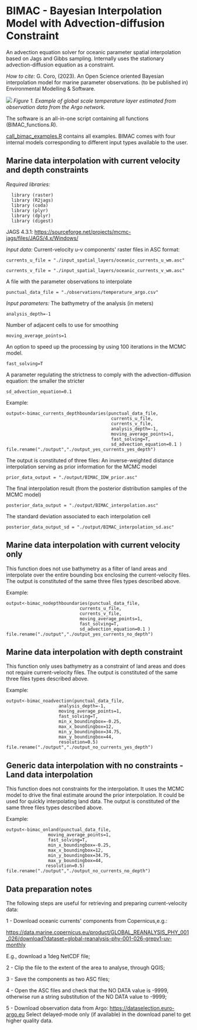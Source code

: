 
# BIMAC - Bayesian Interpolation Model with Advection-diffusion Constraint

An advection equation solver for oceanic parameter spatial interpolation based on Jags and Gibbs sampling. Internally uses the stationary advection-diffusion equation as a constraint.

*How to cite:* G. Coro, (2023). An Open Science oriented Bayesian interpolation model for marine parameter observations. (to be published in) Environmental Modelling & Software.

![](https://github.com/cybprojects65/JagsOceanicSpatialInterpolator/blob/main/global_scale_example.png) *Figure 1. Example of global scale temperature layer estimated from observation data from the Argo network.*

The software is an all-in-one script containing all functions (BIMAC_functions.R).

[call_bimac_examples.R](https://github.com/cybprojects65/BIMACInterpolator/blob/main/call_bimac_examples.R "call_bimac_examples.R") contains all examples. BIMAC comes with four internal models corresponding to different input types available to the user.

## Marine data interpolation with current velocity and depth constraints

*Required libraries:*

```         
  library (raster)
  library (R2jags)
  library (coda)
  library (plyr)
  library (dplyr)
  library (digest)
```

JAGS 4.3.1: <https://sourceforge.net/projects/mcmc-jags/files/JAGS/4.x/Windows/>

*Input data:* Current-velocity u-v components' raster files in ASC format:

```         
currents_u_file = "./input_spatial_layers/oceanic_currents_u_wm.asc"

currents_v_file = "./input_spatial_layers/oceanic_currents_v_wm.asc" 
```

A file with the parameter observations to interpolate

```         
punctual_data_file = "./observations/temperature_argo.csv"
```

*Input parameters:* The bathymetry of the analysis (in meters)

```         
analysis_depth=-1
```

Number of adjacent cells to use for smoothing

```         
moving_average_points=1
```

An option to speed up the processing by using 100 iterations in the MCMC model.

```         
fast_solving=T
```

A parameter regulating the strictness to comply with the advection-diffusion equation: the smaller the stricter

```         
sd_advection_equation=0.1
```

Example:

```         
output<-bimac_currents_depthboundaries(punctual_data_file,
                                        currents_u_file,
                                        currents_v_file,
                                        analysis_depth=-1,
                                        moving_average_points=1, 
                                        fast_solving=T, 
                                        sd_advection_equation=0.1 )
file.rename("./output","./output_yes_currents_yes_depth")
```

The output is constituted of three files: An inverse-weighted distance interpolation serving as prior information for the MCMC model

```         
prior_data_output = "./output/BIMAC_IDW_prior.asc"
```

The final interpolation result (from the posterior distribution samples of the MCMC model)

```         
posterior_data_output = "./output/BIMAC_interpolation.asc"
```

The standard deviation associated to each interpolation cell

```         
posterior_data_output_sd = "./output/BIMAC_interpolation_sd.asc"
```

## Marine data interpolation with current velocity only

This function does not use bathymetry as a filter of land areas and interpolate over the entire bounding box enclosing the current-velocity files. The output is constituted of the same three files types described above.

Example:

```         
output<-bimac_nodepthboundaries(punctual_data_file,
                            currents_u_file,
                            currents_v_file, 
                            moving_average_points=1, 
                            fast_solving=T, 
                            sd_advection_equation=0.1 )
file.rename("./output","./output_yes_currents_no_depth")
```

## Marine data interpolation with depth constraint

This function only uses bathymetry as a constraint of land areas and does not require current-velocity files. The output is constituted of the same three files types described above.

Example:

```         
output<-bimac_noadvection(punctual_data_file,
                    analysis_depth=-1,
                    moving_average_points=1, 
                    fast_solving=T,
                    min_x_boundingbox=-0.25,
                    max_x_boundingbox=12,
                    min_y_boundingbox=34.75,
                    max_y_boundingbox=44,
                    resolution=0.5)
file.rename("./output","./output_no_currents_yes_depth")
```

## Generic data interpolation with no constraints - Land data interpolation

This function does not constraints for the interpolation. It uses the MCMC model to drive the final estimate around the prior interpolation. It could be used for quickly interpolating land data. The output is constituted of the same three files types described above.

Example:

```         
output<-bimac_onland(punctual_data_file,
                moving_average_points=1, 
                fast_solving=T,
                min_x_boundingbox=-0.25,
                max_x_boundingbox=12,
                min_y_boundingbox=34.75,
                max_y_boundingbox=44,
               resolution=0.5)
file.rename("./output","./output_no_currents_no_depth")
```

## Data preparation notes

The following steps are useful for retrieving and preparing current-velocity data:

1 - Download oceanic currents' components from Copernicus,e.g.:

<https://data.marine.copernicus.eu/product/GLOBAL_REANALYSIS_PHY_001_026/download?dataset=global-reanalysis-phy-001-026-grepv1-uv-monthly>

E.g., download a 1deg NetCDF file;

2 - Clip the file to the extent of the area to analyse, through QGIS;

3 - Save the components as two ASC files;

4 - Open the ASC files and check that the NO DATA value is -9999, otherwise run a string substitution of the NO DATA value to -9999;

5 - Download observation data from Argo: <https://dataselection.euro-argo.eu> Select delayed-mode only (if available) in the download panel to get higher quality data.
